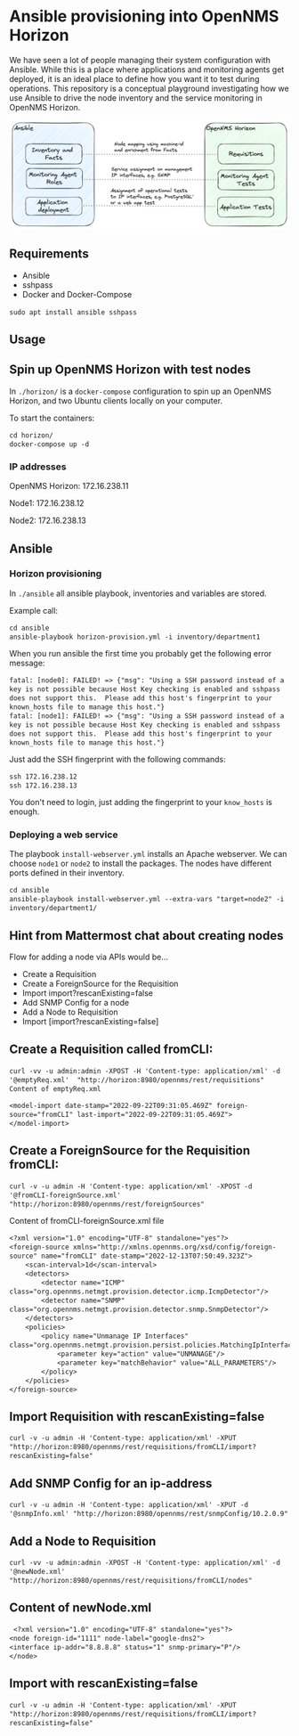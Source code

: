 # Ansible provisioning into OpenNMS Horizon

We have seen a lot of people managing their system configuration with Ansible.
While this is a place where applications and monitoring agents get deployed, it is an ideal place to define how you want it to test during operations.
This repository is a conceptual playground investigating how we use Ansible to drive the node inventory and the service monitoring in OpenNMS Horizon.

![Ansible-Provisioning.png](Ansible-Provisioning.png)

## Requirements

* Ansible
* sshpass
* Docker and Docker-Compose

`sudo apt install ansible sshpass`

## Usage

## Spin up OpenNMS Horizon with test nodes

In `./horizon/` is a `docker-compose` configuration to spin up an OpenNMS Horizon, and two Ubuntu clients locally on your computer.

To start the containers:
```
cd horizon/
docker-compose up -d
```

### IP addresses

OpenNMS Horizon: 172.16.238.11

Node1: 172.16.238.12

Node2: 172.16.238.13


## Ansible


### Horizon provisioning

In `./ansible` all ansible playbook, inventories and variables are stored.

Example call:
```
cd ansible
ansible-playbook horizon-provision.yml -i inventory/department1
```

When you run ansible the first time you probably get the following error message:

```
fatal: [node0]: FAILED! => {"msg": "Using a SSH password instead of a key is not possible because Host Key checking is enabled and sshpass does not support this.  Please add this host's fingerprint to your known_hosts file to manage this host."}
fatal: [node1]: FAILED! => {"msg": "Using a SSH password instead of a key is not possible because Host Key checking is enabled and sshpass does not support this.  Please add this host's fingerprint to your known_hosts file to manage this host."}
```

Just add the SSH fingerprint with the following commands:

```
ssh 172.16.238.12
ssh 172.16.238.13
```
You don't need to login, just adding the fingerprint to your `know_hosts` is enough.

### Deploying a web service

The playbook `install-webserver.yml` installs an Apache webserver.
We can choose `node1` or `node2` to install the packages.
The nodes have different ports defined in their inventory.

```
cd ansible
ansible-playbook install-webserver.yml --extra-vars "target=node2" -i inventory/department1/
```

## Hint from Mattermost chat about creating nodes

Flow for adding a node via APIs would be... 

* Create a Requisition
* Create a ForeignSource for the Requisition
* Import import?rescanExisting=false
* Add SNMP Config for a node
* Add a Node to Requisition
* Import [import?rescanExisting=false]


## Create a Requisition called fromCLI:

```
curl -vv -u admin:admin -XPOST -H 'Content-type: application/xml' -d '@emptyReq.xml'  "http://horizon:8980/opennms/rest/requisitions"
Content of emptyReq.xml
```
```
<model-import date-stamp="2022-09-22T09:31:05.469Z" foreign-source="fromCLI" last-import="2022-09-22T09:31:05.469Z">
</model-import>
```

## Create a ForeignSource for the Requisition fromCLI:

```
curl -v -u admin -H 'Content-type: application/xml' -XPOST -d '@fromCLI-foreignSource.xml' "http://horizon:8980/opennms/rest/foreignSources"
```

Content of fromCLI-foreignSource.xml file

```
<?xml version="1.0" encoding="UTF-8" standalone="yes"?>
<foreign-source xmlns="http://xmlns.opennms.org/xsd/config/foreign-source" name="fromCLI" date-stamp="2022-12-13T07:50:49.323Z">
    <scan-interval>1d</scan-interval>
    <detectors>
        <detector name="ICMP" class="org.opennms.netmgt.provision.detector.icmp.IcmpDetector"/>
        <detector name="SNMP" class="org.opennms.netmgt.provision.detector.snmp.SnmpDetector"/>
    </detectors>
    <policies>
        <policy name="Unmanage IP Interfaces" class="org.opennms.netmgt.provision.persist.policies.MatchingIpInterfacePolicy">
            <parameter key="action" value="UNMANAGE"/>
            <parameter key="matchBehavior" value="ALL_PARAMETERS"/>
        </policy>
    </policies>
</foreign-source>
```

## Import Requisition with rescanExisting=false

```
curl -v -u admin -H 'Content-type: application/xml' -XPUT "http://horizon:8980/opennms/rest/requisitions/fromCLI/import?rescanExisting=false"
```

## Add SNMP Config for an ip-address

```
curl -v -u admin -H 'Content-type: application/xml' -XPUT -d '@snmpInfo.xml' "http://horizon:8980/opennms/rest/snmpConfig/10.2.0.9"
```

## Add a Node to Requisition

```
curl -vv -u admin:admin -XPOST -H 'Content-type: application/xml' -d '@newNode.xml' "http://horizon:8980/opennms/rest/requisitions/fromCLI/nodes"
```

## Content of newNode.xml

```
 <?xml version="1.0" encoding="UTF-8" standalone="yes"?>
<node foreign-id="1111" node-label="google-dns2">
<interface ip-addr="8.8.8.8" status="1" snmp-primary="P"/>
</node>
```

## Import with rescanExisting=false

```
curl -v -u admin -H 'Content-type: application/xml' -XPUT "http://horizon:8980/opennms/rest/requisitions/fromCLI/import?rescanExisting=false"
```
